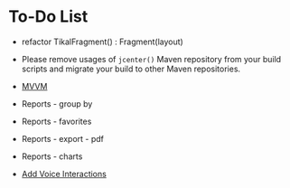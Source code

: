 To-Do List
====

* refactor TikalFragment() : Fragment(layout)
* Please remove usages of `jcenter()` Maven repository from your build scripts and migrate your build to other Maven repositories.

* [MVVM](https://developer.android.com/topic/libraries/architecture/viewmodel.html)
* Reports - group by
* Reports - favorites
* Reports - export - pdf
* Reports - charts
* [Add Voice Interactions](https://codelabs.developers.google.com/codelabs/voice-interaction/index.html)
